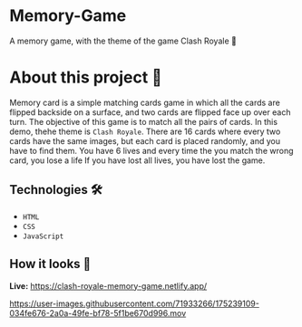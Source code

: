 # Memory-Game
A memory game, with the theme of the game Clash Royale 👑

# About this project 🚀
Memory card is a simple matching cards game in which all the cards are flipped backside on a surface, and two cards are flipped face up over each turn. The objective of this game is to match all the pairs of cards. In this demo, thehe theme is `Clash Royale`. There are 16 cards where every two cards have the same images, but each card is placed randomly, and you have to find them. You have 6 lives and every time the you match the wrong card, you lose a life If you have lost all lives, you have lost the game.

## Technologies 🛠️
* `HTML`
* `CSS`
* `JavaScript`

## How it looks 🎥

**Live:** https://clash-royale-memory-game.netlify.app/





https://user-images.githubusercontent.com/71933266/175239109-034fe676-2a0a-49fe-bf78-5f1be670d996.mov

